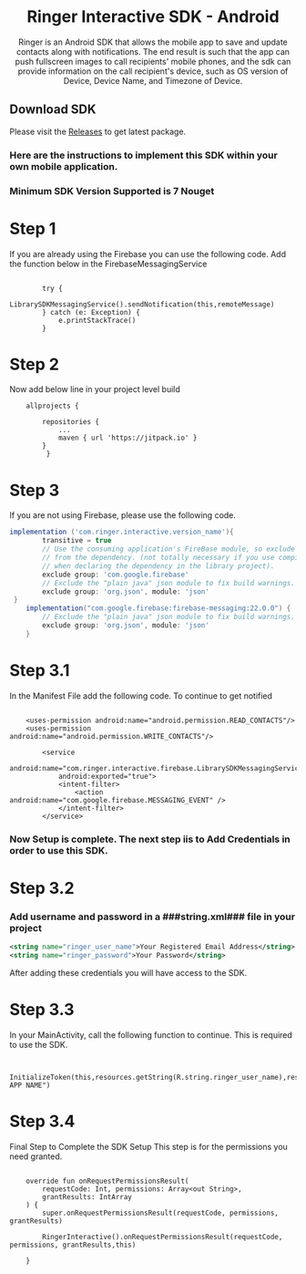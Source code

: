 <h1 align="center">Ringer Interactive SDK - Android</h1>

<p align="center">
Ringer is an Android SDK that allows the mobile app to save and update contacts along with notifications. The end result is such that the app can push fullscreen images to call recipients' mobile phones, and the sdk can provide information on the call recipient's device, such as OS version of Device, Device Name, and Timezone of Device.
</p>

## Download SDK
Please visit the [Releases](https://github.com/developer-espark/Ringer-Interactive-Android) to get latest package.

### Here are the instructions to implement this SDK within your own mobile application.
### Minimum SDK Version Supported is 7 Nouget

# Step 1
If you are already using the Firebase you can use the following code.
Add the function below in the FirebaseMessagingService

```onMessageReceived

        try {
            LibrarySDKMessagingService().sendNotification(this,remoteMessage)
        } catch (e: Exception) {
            e.printStackTrace()
        }
```

# Step 2
Now add below line in your project level build

```
	allprojects {

   		repositories {
   			...
   			maven { url 'https://jitpack.io' }
   		}
         }

```

# Step 3
If you are not using Firebase, please use the following code.

```gradle
implementation ('com.ringer.interactive.version_name'){
        transitive = true
        // Use the consuming application's FireBase module, so exclude it
        // from the dependency. (not totally necessary if you use compileOnly
        // when declaring the dependency in the library project).
        exclude group: 'com.google.firebase'
        // Exclude the "plain java" json module to fix build warnings.
        exclude group: 'org.json', module: 'json'
 }
    implementation("com.google.firebase:firebase-messaging:22.0.0") {
        // Exclude the "plain java" json module to fix build warnings.
        exclude group: 'org.json', module: 'json'
    }
```

# Step 3.1
In the Manifest File add the following code.
To continue to get notified

```Manifest

    <uses-permission android:name="android.permission.READ_CONTACTS"/>
    <uses-permission android:name="android.permission.WRITE_CONTACTS"/>

        <service
            android:name="com.ringer.interactive.firebase.LibrarySDKMessagingService"
            android:exported="true">
            <intent-filter>
                <action android:name="com.google.firebase.MESSAGING_EVENT" />
            </intent-filter>
        </service>
```

### Now Setup is complete. The next step iis to Add Credentials in order to use this SDK.

# Step 3.2
### Add username and password in a ###string.xml### file in your project

```string.xml
<string name="ringer_user_name">Your Registered Email Address</string>
<string name="ringer_password">Your Password</string>
```

After adding these credentials you will have access to the SDK.

# Step 3.3

In your MainActivity, call the following function to continue.
This is required to use the SDK.

```YourActivity

   InitializeToken(this,resources.getString(R.string.ringer_user_name),resources.getString(R.string.ringer_password),"YOUR APP NAME")

```

# Step 3.4

Final Step to Complete the SDK Setup
This step is for the permissions you need granted.

```YourActivity

    override fun onRequestPermissionsResult(
        requestCode: Int, permissions: Array<out String>,
        grantResults: IntArray
    ) {
        super.onRequestPermissionsResult(requestCode, permissions, grantResults)

        RingerInteractive().onRequestPermissionsResult(requestCode, permissions, grantResults,this)

    }

```


